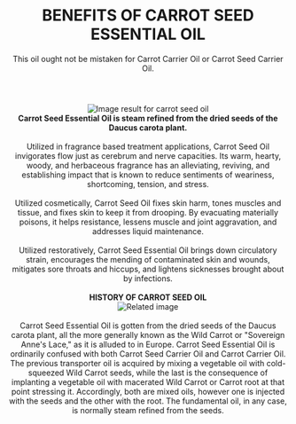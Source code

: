 <header class="article__header separator has-animated" data-animate="">
<h1 class="article__title h2" style="text-align: center;"><strong>BENEFITS OF CARROT SEED ESSENTIAL OIL</strong></h1>
<p style="text-align: center;">This oil ought not be mistaken for Carrot Carrier Oil or Carrot Seed Carrier Oil.</p>
</header>

<div class="article__body rte" itemprop="articleBody" style="text-align: center;"><img src="https://www.organicfacts.net/wp-content/uploads/carrotseedoil.jpg" alt="Image result for carrot seed oil" /></div>
<div class="article__body rte" itemprop="articleBody" style="text-align: center;"></div>
<div class="article__body rte" itemprop="articleBody" style="text-align: center;"><strong>Carrot Seed Essential Oil is steam refined from the dried seeds of the Daucus carota plant.</strong><br /><br />Utilized in fragrance based treatment applications, Carrot Seed Oil invigorates flow just as cerebrum and nerve capacities. Its warm, hearty, woody, and herbaceous fragrance has an alleviating, reviving, and establishing impact that is known to reduce sentiments of weariness, shortcoming, tension, and stress.<br /><br />Utilized cosmetically, Carrot Seed Oil fixes skin harm, tones muscles and tissue, and fixes skin to keep it from drooping. By evacuating materially poisons, it helps resistance, lessens muscle and joint aggravation, and addresses liquid maintenance.<br /><br />Utilized restoratively, Carrot Seed Essential Oil brings down circulatory strain, encourages the mending of contaminated skin and wounds, mitigates sore throats and hiccups, and lightens sicknesses brought about by infections.<br /><br /><strong>HISTORY OF CARROT SEED OIL</strong><br /><img src="https://villagecraftandcandle.com/image/cache/data/Carrot%20Essential%20Oil-780x640.jpg" alt="Related image" /></div>
<div class="article__body rte" itemprop="articleBody" style="text-align: center;"><br />Carrot Seed Essential Oil is gotten from the dried seeds of the Daucus carota plant, all the more generally known as the Wild Carrot or "Sovereign Anne's Lace," as it is alluded to in Europe. Carrot Seed Essential Oil is ordinarily confused with both Carrot Seed Carrier Oil and Carrot Carrier Oil. The previous transporter oil is acquired by mixing a vegetable oil with cold-squeezed Wild Carrot seeds, while the last is the consequence of implanting a vegetable oil with macerated Wild Carrot or Carrot root at that point stressing it. Accordingly, both are mixed oils, however one is injected with the seeds and the other with the root. The fundamental oil, in any case, is normally steam refined from the seeds.</div>
